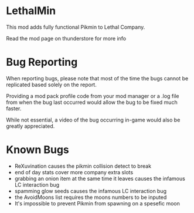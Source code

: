 # LethalMin
This mod adds fully functional Pikmin to Lethal Company.

Read the mod page on thunderstore for more info

# Bug Reporting
When reporting bugs, please note that most of the time the bugs cannot be replicated based solely on the report. 

Providing a mod pack profile code from your mod manager or a .log file from when the bug last occurred would allow the bug to be fixed much faster. 

While not essential, a video of the bug occurring in-game would also be greatly appreciated.

# Known Bugs

- ReXuvination causes the pikmin collision detect to break
- end of day stats cover more company extra slots
- grabbing an onion item at the same time it leaves causes the infamous LC interaction bug
- spamming glow seeds causes the infamous LC interaction bug
- the AvoidMoons list requires the moons numbers to be inputed
- It's impossible to prevent Pikmin from spawning on a spesefic moon
